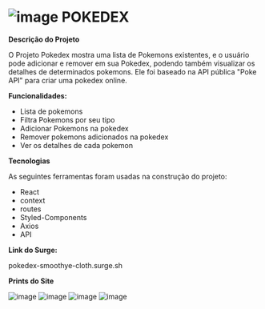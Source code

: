 #  ![image](https://user-images.githubusercontent.com/104652478/180672629-c92e4563-9c09-44ba-a05b-fb4fddc30f53.png)  POKEDEX
 
**Descrição do Projeto**

O Projeto Pokedex mostra uma lista de Pokemons existentes, 
e o usuário pode adicionar e remover em sua Pokedex, podendo 
também visualizar os detalhes de determinados pokemons. 
Ele foi baseado na API pública "Poke API" para criar uma pokedex 
online.

**Funcionalidades:**

- Lista de pokemons
- Filtra Pokemons por seu tipo
- Adicionar Pokemons na pokedex
- Remover pokemons adicionados na pokedex
- Ver os detalhes de cada pokemon

**Tecnologias**

As seguintes ferramentas foram usadas na construção do projeto:

- React
- context
- routes
- Styled-Components
- Axios
- API


**Link do Surge:** 

pokedex-smoothye-cloth.surge.sh

**Prints do Site**

![image](https://user-images.githubusercontent.com/104652478/180671854-fcf7bd40-09e8-4d6d-8749-ab42f903b134.png)
![image](https://user-images.githubusercontent.com/104652478/180671876-c5c2328c-6de0-4c17-9ff5-c565ea635e5c.png)
![image](https://user-images.githubusercontent.com/104652478/180678066-6f442bca-4066-4cac-863c-6b444e69a11b.png)
![image](https://user-images.githubusercontent.com/104652478/180677945-a2b43833-d641-40d9-8403-38d73886886a.png)



